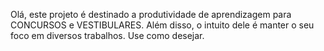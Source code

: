 Olá, este projeto é destinado a produtividade de aprendizagem para CONCURSOS e VESTIBULARES. Além disso, o intuito dele é manter o seu foco em diversos trabalhos. Use como desejar.